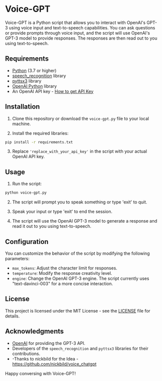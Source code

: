 # Voice-GPT

Voice-GPT is a Python script that allows you to interact with OpenAI's GPT-3 using voice input and text-to-speech capabilities. You can ask questions or provide prompts through voice input, and the script will use OpenAI's GPT-3 model to provide responses. The responses are then read out to you using text-to-speech.

## Requirements

- [Python](https://www.python.org/) (3.7 or higher)
- [speech_recognition](https://pypi.org/project/SpeechRecognition/) library
- [pyttsx3](https://pypi.org/project/pyttsx3/) library
- [OpenAI Python](https://github.com/openai/openai-python) library
- An OpenAI API key - [How to get API Key](https://www.maisieai.com/help/how-to-get-an-openai-api-key-for-chatgpt)

## Installation

1. Clone this repository or download the `voice-gpt.py` file to your local machine.

2. Install the required libraries:

  ```sh
  pip install -r requirements.txt
  ```


3. Replace `'replace_with_your_api_key'` in the script with your actual OpenAI API key.

## Usage

1. Run the script:

  ```sh
  python voice-gpt.py
  ```


2. The script will prompt you to speak something or type 'exit' to quit.

3. Speak your input or type 'exit' to end the session.

4. The script will use the OpenAI GPT-3 model to generate a response and read it out to you using text-to-speech.

## Configuration

You can customize the behavior of the script by modifying the following parameters:

- `max_tokens`: Adjust the character limit for responses.
- `temperature`: Modify the response creativity level.
- `engine`: Change the OpenAI GPT-3 engine. The script currently uses "text-davinci-003" for a more concise interaction.

## License

This project is licensed under the MIT License - see the [LICENSE](LICENSE) file for details.

## Acknowledgments

- [OpenAI](https://openai.com/) for providing the GPT-3 API.
- Developers of the `speech_recognition` and `pyttsx3` libraries for their contributions.
- -Thanks to nickbild for the Idea - https://github.com/nickbild/voice_chatgpt

Happy conversing with Voice-GPT!
